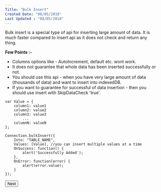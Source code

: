 ```yaml
---
Title: "Bulk Insert"
Created Date: "08/05/2018"
Last Updated : "08/05/2018"
---
```


Bulk insert is a special type of api for inserting large amount of data. It is much faster compared to insert api as it does not check and return any thing.

**Few Points :-**

*   Columns options like - AutoIncrement, default etc. wont work.
*   It does not guarantee that whole data has been inserted successfully or not.
*   You should use this api - when you have very large amount of data (thousands of data) and want to insert into indexedDB.
*   If you want to guarantee for successful of data insertion - then you should use insert with SkipDataCheck 'true'.

```
var Value = {
    column1: value1
    column2: value2
    column3: value3
        ...
    columnN: valueN
};

Connection.bulkInsert({
    Into: "TABLE_NAME",
    Values: [Value], //you can insert multiple values at a time
    OnSuccess: function() {
        alert('Successfully Added');
    },
    OnError: function(error) {
        alert(error.value);
    }
});
```

<p class="margin-top-40px center-align">
    <button class="btn info btnNext">Next</button>
</p>